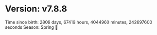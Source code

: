 # Version: v7.8.8
Time since birth: 2809 days, 67416 hours, 4044960 minutes, 242697600 seconds
Season: Spring 🌸
